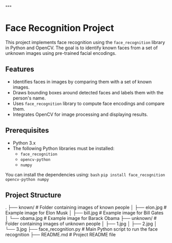"""
# Face Recognition Project

This project implements face recognition using the `face_recognition` library in Python and OpenCV. The goal is to identify known faces from a set of unknown images using pre-trained facial encodings.

## Features
- Identifies faces in images by comparing them with a set of known images.
- Draws bounding boxes around detected faces and labels them with the person's name.
- Uses `face_recognition` library to compute face encodings and compare them.
- Integrates OpenCV for image processing and displaying results.

## Prerequisites
- Python 3.x
- The following Python libraries must be installed:
  - `face_recognition`
  - `opencv-python`
  - `numpy`

You can install the dependencies using:
`bash`
`pip install face_recognition opencv-python numpy`

## Project Structure
.
├── known/              # Folder containing images of known people
│   ├── elon.jpg        # Example image for Elon Musk
│   ├── bill.jpg        # Example image for Bill Gates
│   └── obama.jpg       # Example image for Barack Obama
├── unknown/            # Folder containing images of unknown people
│   ├── 1.jpg
│   ├── 2.jpg
│   └── 3.jpg
├── face_recognition.py  # Main Python script to run the face recognition
├── README.md           # Project README file
